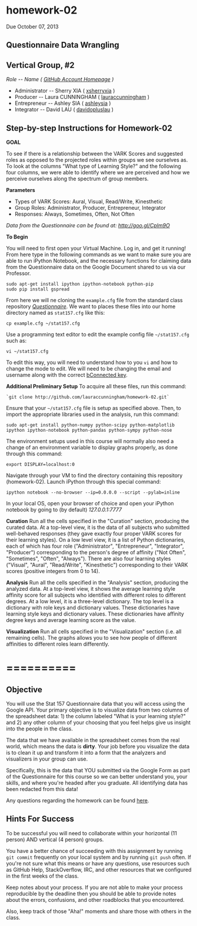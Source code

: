 homework-02
===========
Due October 07, 2013

**Questionnaire Data Wrangling**
----

Vertical Group, #2
-----
_Role -- Name ( [GitHub Account Homepage](https://github.com) )_
  - Administrator -- Sherry XIA ( [xsherryxia](https://github.com/xsherryxia) )
  - Producer -- Laura CUNNINGHAM ( [lauraccunningham](https://github.com/lauraccunningham) )            
  - Entrepreneur -- Ashley SIA ( [ashleysia](https://github.com/ashleysia) )
  - Integrator -- David LAU ( [davidopluslau](https://github.com/davidopluslau) )

Step-by-step Instructions for Homework-02
-----

**GOAL**

To see if there is a relationship between the VARK Scores and suggested roles as opposed to the projected roles within groups we see ourselves as.  To look at the columns "What type of Learning Style?" and the following four columns, we were able to identify where we are perceived and how we perceive ourselves along the spectrum of group members.

**Parameters**

-	Types of VARK Scores: Aural, Visual, Read/Write, Kinesthetic
-	Group Roles: Administrator, Producer, Entrepreneur, Integrator
-	Responses: Always, Sometimes, Often, Not Often

_Data from the Questionnaire can be found at: http://goo.gl/Cplm9O_

**To Begin**

You will need to first open your Virtual Machine.  Log in, and get it running!  From here type in the following commands as we want to make sure you are able to run iPython Notebook, and the necessary functions for claiming data from the Questionnaire data on the Google Document shared to us via our Professor.

    sudo apt-get install ipython ipython-notebook python-pip
    sudo pip install gspread

From here we will ne cloning the `example.cfg` file from the standard class repository [_Questionnaire_](https://github.com/stat157/Questionnaire).  We want to places these files into our home directory named as `stat157.cfg` like this:

    cp example.cfg ~/stat157.cfg

Use a programming text editor to edit the example config file
`~/stat157.cfg` such as:

    vi ~/stat157.cfg

To edit this way, you will need to understand how to you `vi` and how to change the mode to edit.  We will need to be changing the email and username along with the correct [bConnected key](https://kb.berkeley.edu/campus-shared-services/page.php?id=27226).

**Additional Preliminary Setup**
To acquire all these files, run this command:

    `git clone http://github.com/lauraccunningham/homework-02.git`

Ensure that your `~/stat157.cfg` file is setup as specified above. Then, to import the appropriate libraries used in the analysis, run this command:

    sudo apt-get install python-numpy python-scipy python-matplotlib ipython ipython-notebook python-pandas python-sympy python-nose
    
The environment setups used in this course will normally also need a change of an environment variable to display graphs properly, as done through this command:

    export DISPLAY=localhost:0

Navigate through your VM to find the directory containing this repository (homework-02). Launch iPython through this special command:

    ipython notebook --no-browser --ip=0.0.0.0 --script --pylab=inline

In your local OS, open your browser of choice and open your iPython notebook by going to (by default) _127.0.0.1:7777_
    
**Curation**
Run all the cells specified in the "Curation" section, producing the curated data. At a top-level view, it is the data of all subjects who submitted well-behaved responses (they gave exactly four proper VARK scores for their learning styles). On a low level view, it is a list of Python dictionaries, each of which has four role ("Administrator", "Entrepreneur", "Integrator", "Producer") corresponding to the person's degree of affinity ("Not Often", "Sometimes", "Often", "Always"). There are also four learning styles ("Visual", "Aural", "Read/Write", "Kinesthetic") corresponding to their VARK scores (positive integers from 0 to 14).

**Analysis**
Run all the cells specified in the "Analysis" section, producing the analyzed data. At a top-level view, it shows the average learning style affinity score for all subjects who identified with different roles to different degrees. At a low level, it is a three-level dictionary. The top level is a dictionary with role keys and dictionary values. These dictionaries have learning style keys and dictionary values. These dictionaries have affinity degree keys and average learning score as the value.

**Visualization**
Run all cells specified in the "Visualization" section (i.e. all remaining cells). The graphs allows you to see how people of different affinities to different roles learn differently.

==========
==========

Objective
----
You will use the Stat 157 Questionnaire data that you will access using the Google API. Your primary objective is to visualize data from two columns of the spreadsheet data: 1) the column labeled "What is your learning style?" and 2) any other column of your choosing that you feel helps give us insight into the people in the class.

The data that we have available in the spreadsheet comes from the real world, which means the data is **dirty**. Your job before you visualize the data is to clean it up and transform it into a form that the analyzers and visualizers in your group can use.

Specifically, this is the data that YOU submitted via the Google Form as part of the Questionnaire for this course so we can better understand you, your skills, and where you're headed after you graduate. All identifying data has been redacted from this data!

Any questions regarding the homework can be found [here](https://github.com/stat157/questionnaire/issues).

Hints For Success
-----------------
To be successful you will need to collaborate within your horizontal (11 person) AND vertical (4 person) groups.

You have a better chance of succeeding with this assignment by running `git commit` frequently on your local system and by running `git push` often. If you're not sure what this means or have any questions, use resources such as GitHub Help, StackOverflow, IRC, and other resources that we configured in the first weeks of the class.

Keep notes about your process. If you are not able to make your process reproducible by the deadline then you should be able to provide notes about the errors, confusions, and other roadblocks that you encountered.

Also, keep track of those "Aha!" moments and share those with others in the class.
